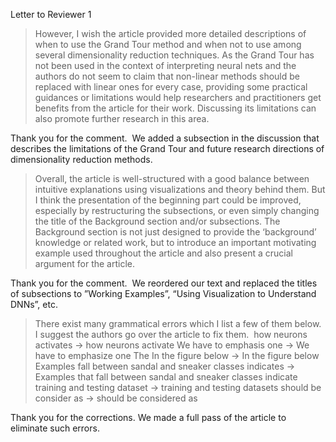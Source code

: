 Letter to Reviewer 1
> However, I wish the article provided more detailed descriptions of when to use the Grand Tour method and when not to use among several dimensionality reduction techniques. As the Grand Tour has not been used in the context of interpreting neural nets and the authors do not seem to claim that non-linear methods should be replaced with linear ones for every case, providing some practical guidances or limitations would help researchers and practitioners get benefits from the article for their work. Discussing its limitations can also promote further research in this area.

Thank you for the comment.  We added a subsection in the discussion that describes the limitations of the Grand Tour and future research directions of dimensionality reduction methods.

> Overall, the article is well-structured with a good balance between intuitive explanations using visualizations and theory behind them. But I think the presentation of the beginning part could be improved, especially by restructuring the subsections, or even simply changing the title of the Background section and/or subsections. The Background section is not just designed to provide the ‘background’ knowledge or related work, but to introduce an important motivating example used throughout the article and also present a crucial argument for the article.

Thank you for the comment.  We reordered our text and replaced the titles of subsections to ”Working Examples”, “Using Visualization to Understand DNNs”, etc.

> There exist many grammatical errors which I list a few of them below. I suggest the authors go over the article to fix them.  how neurons activates -> how neurons activate
> We have to emphasis one -> We have to emphasize one
> The In the figure below -> In the figure below
> Examples fall between sandal and sneaker classes indicates -> Examples that fall between sandal and sneaker classes indicate
> training and testing dataset -> training and testing datasets
> should be consider as -> should be considered as

Thank you for the corrections. We made a full pass of the article to eliminate such errors.

